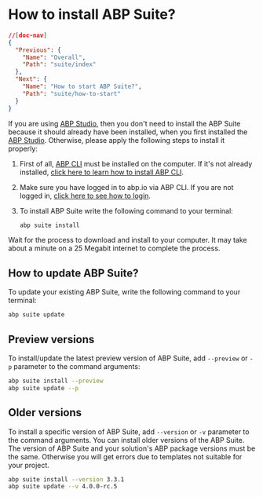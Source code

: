 # How to install ABP Suite?

````json
//[doc-nav]
{
  "Previous": {
    "Name": "Overall",
    "Path": "suite/index"
  },
  "Next": {
    "Name": "How to start ABP Suite?",
    "Path": "suite/how-to-start"
  }
}
````

If you are using [ABP Studio](../studio/index.md), then you don't need to install the ABP Suite because it should already have been installed, when you first installed the [ABP Studio](../studio/index.md). Otherwise, please apply the following steps to install it properly:

1. First of all, [ABP CLI](../cli/index.md) must be installed on the computer. If it's not already installed, [click here to learn how to install ABP CLI](../cli/index.md#installation). 

2. Make sure you have logged in to abp.io via ABP CLI. If you are not logged in, [click here to see how to login](../cli/index.md#login).

3. To install ABP Suite write the following command to your terminal:

   ```bash
   abp suite install
   ```

Wait for the process to download and install to your computer. It may take about a minute on a 25 Megabit internet to complete the process.

## How to update ABP Suite?

To update your existing ABP Suite, write the following command to your terminal:

```bash
abp suite update
```

## Preview versions

To install/update the latest preview version of ABP Suite, add `--preview` or `-p` parameter to the command arguments:

```bash
abp suite install --preview
abp suite update --p
```


## Older versions

To install a specific version of ABP Suite, add `--version` or `-v` parameter to the command arguments. You can install older versions of the ABP Suite. The version of ABP Suite and your solution's ABP package versions must be the same. Otherwise you will get errors due to templates not suitable for your project. 

```bash
abp suite install --version 3.3.1
abp suite update --v 4.0.0-rc.5
```